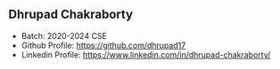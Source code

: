 ## Dhrupad Chakraborty
- Batch: 2020-2024 CSE
- Github Profile: https://github.com/dhrupad17
- Linkedin Profile: https://www.linkedin.com/in/dhrupad-chakraborty/
